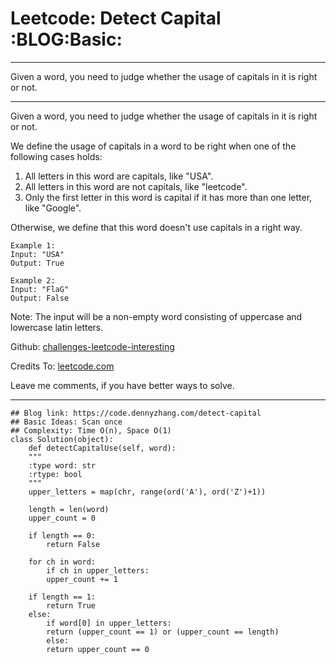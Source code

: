 
# Leetcode: Detect Capital     :BLOG:Basic:

---

Given a word, you need to judge whether the usage of capitals in it is right or not.  

---

Given a word, you need to judge whether the usage of capitals in it is right or not.  

We define the usage of capitals in a word to be right when one of the following cases holds:  

1.  All letters in this word are capitals, like "USA".
2.  All letters in this word are not capitals, like "leetcode".
3.  Only the first letter in this word is capital if it has more than one letter, like "Google".

Otherwise, we define that this word doesn't use capitals in a right way.  

    Example 1:
    Input: "USA"
    Output: True

    Example 2:
    Input: "FlaG"
    Output: False

Note: The input will be a non-empty word consisting of uppercase and lowercase latin letters.  

Github: [challenges-leetcode-interesting](https://github.com/DennyZhang/challenges-leetcode-interesting/tree/master/problems/detect-capital)  

Credits To: [leetcode.com](https://leetcode.com/problems/detect-capital/description/)  

Leave me comments, if you have better ways to solve.  

---

    ## Blog link: https://code.dennyzhang.com/detect-capital
    ## Basic Ideas: Scan once
    ## Complexity: Time O(n), Space O(1)
    class Solution(object):
        def detectCapitalUse(self, word):
    	"""
    	:type word: str
    	:rtype: bool
    	"""
    	upper_letters = map(chr, range(ord('A'), ord('Z')+1))
    
    	length = len(word)
    	upper_count = 0
    
    	if length == 0:
    	    return False
    
    	for ch in word:
    	    if ch in upper_letters:
    		upper_count += 1
    
    	if length == 1:
    	    return True
    	else:
    	    if word[0] in upper_letters:
    		return (upper_count == 1) or (upper_count == length)
    	    else:
    		return upper_count == 0

